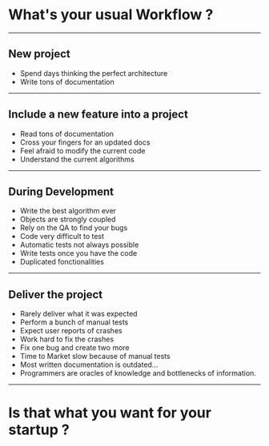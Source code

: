 # What's your usual Workflow ?

---

## New project

* Spend days thinking the perfect architecture
* Write tons of documentation

---

## Include a new feature into a project

* Read tons of documentation
* Cross your fingers for an updated docs
* Feel afraid to modify the current code
* Understand the current algorithms

---

## During Development

* Write the best algorithm ever
* Objects are strongly coupled
* Rely on the QA to find your bugs
* Code very difficult to test
* Automatic tests not always possible
* Write tests once you have the code
* Duplicated fonctionalities

---

## Deliver the project

* Rarely deliver what it was expected
* Perform a bunch of manual tests
* Expect user reports of crashes
* Work hard to fix the crashes
* Fix one bug and create two more
* Time to Market slow because of manual tests
* Most written documentation is outdated...
* Programmers are oracles of knowledge and bottlenecks of information.

---

# Is that what you want for your startup ?
